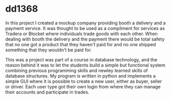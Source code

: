 # dd1368

In this project I created a mockup company providing booth a delivery and a payment service. It was thought to be used as a compliment for services as Tradera or Blocket where	individuals trade goods with each other. When dealing with booth the delivery and the payment there would be total safety that no one got a product that they haven't paid for and no one shipped something that they wouldn't be paid for.

This was a project was part of a course in database technology, and the reason behind it was to let the students build a simple but functional system combining previous programming skills and newley learned skills of database structures. My program is written in python and implements a simple GUI where it is possible to create a new user, either as buyer, seller or driver. Each user type got their own login from where they can manage their accounts and participate in trades.



